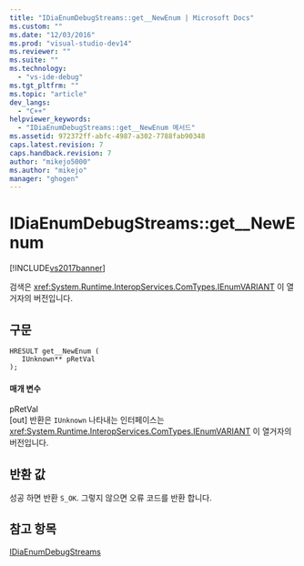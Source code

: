 ```yaml
---
title: "IDiaEnumDebugStreams::get__NewEnum | Microsoft Docs"
ms.custom: ""
ms.date: "12/03/2016"
ms.prod: "visual-studio-dev14"
ms.reviewer: ""
ms.suite: ""
ms.technology: 
  - "vs-ide-debug"
ms.tgt_pltfrm: ""
ms.topic: "article"
dev_langs: 
  - "C++"
helpviewer_keywords: 
  - "IDiaEnumDebugStreams::get__NewEnum 메서드"
ms.assetid: 972372ff-abfc-4987-a302-7788fab90348
caps.latest.revision: 7
caps.handback.revision: 7
author: "mikejo5000"
ms.author: "mikejo"
manager: "ghogen"
---
```

# IDiaEnumDebugStreams::get__NewEnum
[!INCLUDE[vs2017banner](../../code-quality/includes/vs2017banner.md)]

검색은 <xref:System.Runtime.InteropServices.ComTypes.IEnumVARIANT> 이 열거자의 버전입니다.  
  
## 구문  
  
```cpp#  
HRESULT get__NewEnum (   
   IUnknown** pRetVal  
);  
```  
  
#### 매개 변수  
 pRetVal  
 \[out\] 반환은 `IUnknown` 나타내는 인터페이스는 <xref:System.Runtime.InteropServices.ComTypes.IEnumVARIANT> 이 열거자의 버전입니다.  
  
## 반환 값  
 성공 하면 반환 `S_OK`. 그렇지 않으면 오류 코드를 반환 합니다.  
  
## 참고 항목  
 [IDiaEnumDebugStreams](../../debugger/debug-interface-access/idiaenumdebugstreams.md)